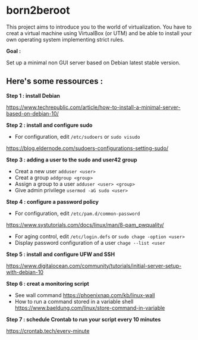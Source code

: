 # born2beroot
This project aims to introduce you to the world of virtualization. 
You have to creat a virtual machine using VirtualBox (or UTM) and be able to install your own operating system implementing strict rules.

   **Goal :**
   
Set up a minimal non GUI server based on Debian latest stable version.

## Here's some ressources :
**Step 1 : install Debian**

https://www.techrepublic.com/article/how-to-install-a-minimal-server-based-on-debian-10/

**Step 2 : install and configure sudo**

- For configuration, edit `/etc/sudoers` or `sudo visudo`

https://blog.eldernode.com/sudoers-configurations-setting-sudo/

**Step 3 : adding a user to the sudo and user42 group**

- Creat a new user `adduser <user>`
- Creat a group `addgroup <group>`
- Assign a group to a user `adduser <user> <group>`
- Give admin privilege `usermod -aG sudo <user>`

**Step 4 : configure a password policy**

- For configuration, edit `/etc/pam.d/common-password`
 
https://www.systutorials.com/docs/linux/man/8-pam_pwquality/
- For aging control, edit `/etc/login.defs` or `sudo chage -option <user>`
- Display password configuration of a user `chage --list <user`

**Step 5 : install and configure UFW and SSH**

https://www.digitalocean.com/community/tutorials/initial-server-setup-with-debian-10

**Step 6 : creat a monitoring script**

- See wall command https://phoenixnap.com/kb/linux-wall
- How to run a command stored in a variable shell https://www.baeldung.com/linux/store-command-in-variable

**Step 7 : schedule Crontab to run your script every 10 minutes**

https://crontab.tech/every-minute
